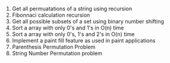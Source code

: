 1) Get all permuatations of a string using recursion <br>
2) Fibonnaci calculation recursion <br>
3) Get all possible subsets of a set using binary number shifting <br>
4) Sort a array with only 0's and 1's in O(n) time <br>
5) Sort a array with only 0's, 1's and 2's in O(n) time <br>
6) Implement a paint fill feature as used in paint applications <br>
7) Parenthesis Permutation Problem <br>
8) String Number Permutation problem <br>

